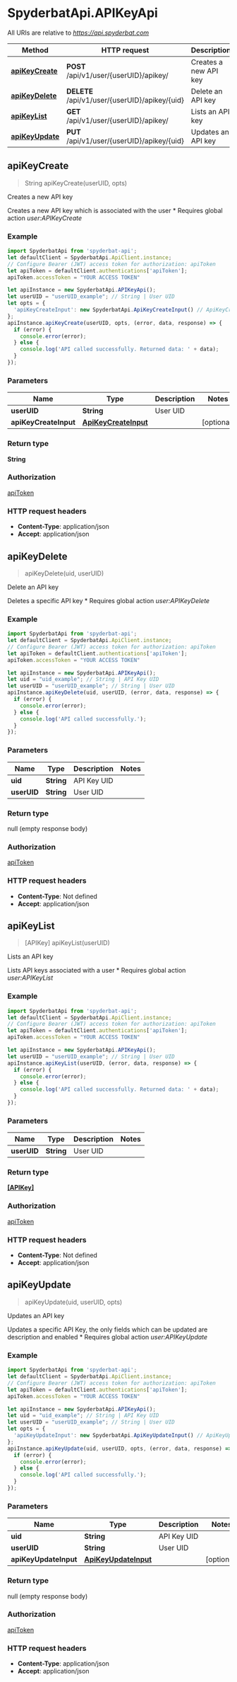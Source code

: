 # SpyderbatApi.APIKeyApi

All URIs are relative to *https://api.spyderbat.com*

Method | HTTP request | Description
------------- | ------------- | -------------
[**apiKeyCreate**](APIKeyApi.md#apiKeyCreate) | **POST** /api/v1/user/{userUID}/apikey/ | Creates a new API key
[**apiKeyDelete**](APIKeyApi.md#apiKeyDelete) | **DELETE** /api/v1/user/{userUID}/apikey/{uid} | Delete an API key
[**apiKeyList**](APIKeyApi.md#apiKeyList) | **GET** /api/v1/user/{userUID}/apikey/ | Lists an API key
[**apiKeyUpdate**](APIKeyApi.md#apiKeyUpdate) | **PUT** /api/v1/user/{userUID}/apikey/{uid} | Updates an API key



## apiKeyCreate

> String apiKeyCreate(userUID, opts)

Creates a new API key

 Creates a new API key which is associated with the user    * Requires global action *user:APIKeyCreate* 

### Example

```javascript
import SpyderbatApi from 'spyderbat-api';
let defaultClient = SpyderbatApi.ApiClient.instance;
// Configure Bearer (JWT) access token for authorization: apiToken
let apiToken = defaultClient.authentications['apiToken'];
apiToken.accessToken = "YOUR ACCESS TOKEN"

let apiInstance = new SpyderbatApi.APIKeyApi();
let userUID = "userUID_example"; // String | User UID
let opts = {
  'apiKeyCreateInput': new SpyderbatApi.ApiKeyCreateInput() // ApiKeyCreateInput | 
};
apiInstance.apiKeyCreate(userUID, opts, (error, data, response) => {
  if (error) {
    console.error(error);
  } else {
    console.log('API called successfully. Returned data: ' + data);
  }
});
```

### Parameters


Name | Type | Description  | Notes
------------- | ------------- | ------------- | -------------
 **userUID** | **String**| User UID | 
 **apiKeyCreateInput** | [**ApiKeyCreateInput**](ApiKeyCreateInput.md)|  | [optional] 

### Return type

**String**

### Authorization

[apiToken](../README.md#apiToken)

### HTTP request headers

- **Content-Type**: application/json
- **Accept**: application/json


## apiKeyDelete

> apiKeyDelete(uid, userUID)

Delete an API key

 Deletes a specific API key   * Requires global action *user:APIKeyDelete* 

### Example

```javascript
import SpyderbatApi from 'spyderbat-api';
let defaultClient = SpyderbatApi.ApiClient.instance;
// Configure Bearer (JWT) access token for authorization: apiToken
let apiToken = defaultClient.authentications['apiToken'];
apiToken.accessToken = "YOUR ACCESS TOKEN"

let apiInstance = new SpyderbatApi.APIKeyApi();
let uid = "uid_example"; // String | API Key UID
let userUID = "userUID_example"; // String | User UID
apiInstance.apiKeyDelete(uid, userUID, (error, data, response) => {
  if (error) {
    console.error(error);
  } else {
    console.log('API called successfully.');
  }
});
```

### Parameters


Name | Type | Description  | Notes
------------- | ------------- | ------------- | -------------
 **uid** | **String**| API Key UID | 
 **userUID** | **String**| User UID | 

### Return type

null (empty response body)

### Authorization

[apiToken](../README.md#apiToken)

### HTTP request headers

- **Content-Type**: Not defined
- **Accept**: application/json


## apiKeyList

> [APIKey] apiKeyList(userUID)

Lists an API key

 Lists API keys associated with a user   * Requires global action *user:APIKeyList*  

### Example

```javascript
import SpyderbatApi from 'spyderbat-api';
let defaultClient = SpyderbatApi.ApiClient.instance;
// Configure Bearer (JWT) access token for authorization: apiToken
let apiToken = defaultClient.authentications['apiToken'];
apiToken.accessToken = "YOUR ACCESS TOKEN"

let apiInstance = new SpyderbatApi.APIKeyApi();
let userUID = "userUID_example"; // String | User UID
apiInstance.apiKeyList(userUID, (error, data, response) => {
  if (error) {
    console.error(error);
  } else {
    console.log('API called successfully. Returned data: ' + data);
  }
});
```

### Parameters


Name | Type | Description  | Notes
------------- | ------------- | ------------- | -------------
 **userUID** | **String**| User UID | 

### Return type

[**[APIKey]**](APIKey.md)

### Authorization

[apiToken](../README.md#apiToken)

### HTTP request headers

- **Content-Type**: Not defined
- **Accept**: application/json


## apiKeyUpdate

> apiKeyUpdate(uid, userUID, opts)

Updates an API key

 Updates a specific API Key, the only fields which can be updated are description and enabled   * Requires global action *user:APIKeyUpdate* 

### Example

```javascript
import SpyderbatApi from 'spyderbat-api';
let defaultClient = SpyderbatApi.ApiClient.instance;
// Configure Bearer (JWT) access token for authorization: apiToken
let apiToken = defaultClient.authentications['apiToken'];
apiToken.accessToken = "YOUR ACCESS TOKEN"

let apiInstance = new SpyderbatApi.APIKeyApi();
let uid = "uid_example"; // String | API Key UID
let userUID = "userUID_example"; // String | User UID
let opts = {
  'apiKeyUpdateInput': new SpyderbatApi.ApiKeyUpdateInput() // ApiKeyUpdateInput | 
};
apiInstance.apiKeyUpdate(uid, userUID, opts, (error, data, response) => {
  if (error) {
    console.error(error);
  } else {
    console.log('API called successfully.');
  }
});
```

### Parameters


Name | Type | Description  | Notes
------------- | ------------- | ------------- | -------------
 **uid** | **String**| API Key UID | 
 **userUID** | **String**| User UID | 
 **apiKeyUpdateInput** | [**ApiKeyUpdateInput**](ApiKeyUpdateInput.md)|  | [optional] 

### Return type

null (empty response body)

### Authorization

[apiToken](../README.md#apiToken)

### HTTP request headers

- **Content-Type**: application/json
- **Accept**: application/json


